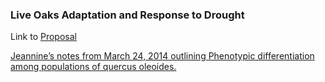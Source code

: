 ### Live Oaks Adaptation and Response to Drought

Link to
[Proposal](https://drive.google.com/file/d/1lvIN1pYCpYhKTxzzCvds9pHqNTbRku0-/view?usp=sharing)

[Jeannine’s notes from March 24, 2014 outlining Phenotypic
differentiation among populations of quercus
oleoides.](https://docs.google.com/document/d/1OaR2jG-oMx6BLpeJjTIGk1KnRzHnK68R/edit?usp=sharing&ouid=117278050553426340443&rtpof=true&sd=true)
